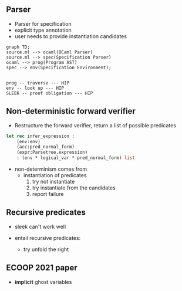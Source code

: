 ## Parser
- Parser for specification
- explicit type annotation
- user needs to provide instantiation candidates
```Mermaid
graph TD;
source.ml --> ocaml(OCaml Parser)
source.ml --> spec(Specification Parser)
ocaml --> prog(Program AST)
spec --> env(Specification Environment);


prog -- traverse --- HIP
env -- look up --- HIP
SLEEK -- proof obligation --- HIP 
```



## Non-deterministic forward verifier

- Restructure the forward verifier, return a list of possible predicates
```OCaml
let rec infer_expression : 
    (env:env) 
    (acc:pred_normal_form) 
    (expr:Parsetree.expression) 
    : (env * logical_var * pred_normal_form) list
```
  - non-determinism comes from
    - instantiation of predicates
      1. try not instantiate
      2. try instantiate from the candidates
      3. report failure

## Recursive predicates

- sleek can't work well

- entail recursive predicates:
  - try unfold the right


## ECOOP 2021 paper

- **implicit** ghost variables